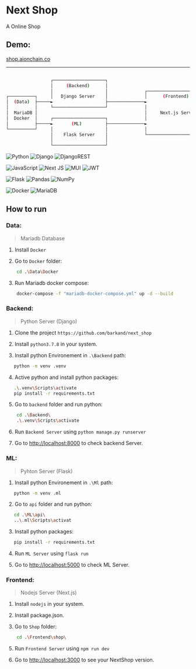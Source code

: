 # Next Shop

A Online Shop

## Demo:

[shop.aionchain.co](https://shop.aionchain.co)

---

```bash

                 ┌────────────────────┐
                 │     (Backend)      │
                 │                    │              ┌──────────────────────┐
┌──────────┐     │   Django Server    │              │      (Frontend)      │
│  (Data)  ├─────►                    ├──────────────►                      │
│          │     └────────────────────┘              │                      │
│  MariaDB │                                         │     Next.js Server   │
│  Docker  │     ┌────────────────────┐              │                      │
│          ├─────►       (ML)         ├──────────────►                      │
└──────────┘     │                    │              │                      │
                 │    Flask Server    │              └──────────────────────┘
                 │                    │
                 └────────────────────┘

```

![Python](https://img.shields.io/badge/python-3670A0?style=for-the-badge&logo=python&logoColor=ffdd54) ![Django](https://img.shields.io/badge/django-%23092E20.svg?style=for-the-badge&logo=django&logoColor=white) ![DjangoREST](https://img.shields.io/badge/DJANGO-REST-ff1709?style=for-the-badge&logo=django&logoColor=white&color=ff1709&labelColor=gray)

![JavaScript](https://img.shields.io/badge/javascript-%23323330.svg?style=for-the-badge&logo=javascript&logoColor=%23F7DF1E) ![Next JS](https://img.shields.io/badge/Next-black?style=for-the-badge&logo=next.js&logoColor=white) ![MUI](https://img.shields.io/badge/MUI-%230081CB.svg?style=for-the-badge&logo=mui&logoColor=white) ![JWT](https://img.shields.io/badge/JWT-black?style=for-the-badge&logo=JSON%20web%20tokens)

![Flask](https://img.shields.io/badge/flask-%23000.svg?style=for-the-badge&logo=flask&logoColor=white) ![Pandas](https://img.shields.io/badge/pandas-%23150458.svg?style=for-the-badge&logo=pandas&logoColor=white) ![NumPy](https://img.shields.io/badge/numpy-%23013243.svg?style=for-the-badge&logo=numpy&logoColor=white)

![Docker](https://img.shields.io/badge/docker-%230db7ed.svg?style=for-the-badge&logo=docker&logoColor=white) ![MariaDB](https://img.shields.io/badge/MariaDB-003545?style=for-the-badge&logo=mariadb&logoColor=white)

## How to run

### Data:

> Mariadb Database

1.  Install `Docker`

2.  Go to `Docker` folder:

```bash
    cd .\Data\Docker
```

3.  Run Mariadb docker compose:

```bash
    docker-compose -f "mariadb-docker-compose.yml" up -d --build
```

### Backend:

> Python Server (Django)

1.  Clone the project `https://github.com/barkand/next_shop`

2.  Install `python3.7.8` in your system.

3.  Install python Environement in `.\Backend` path:

```bash
   python -m venv .venv
```

4.  Active python and install python packages:

```bash
   .\.venv\Scripts\activate
   pip install -r requirements.txt
```

5.  Go to `backend` folder and run python:

```bash
    cd .\Backend\
    .\.venv\Scripts\activate
```

6.  Run `Backend Server` using `python manage.py runserver`

7.  Go to [http://localhost:8000](http://localhost:8000) to check backend Server.

### ML:

> Pyhton Server (Flask)

1.  Install python Environement in `.\Ml` path:

```bash
   python -m venv .ml
```

2.  Go to `api` folder and run python:

```bash
   cd .\ML\api\
   ..\.ml\Scripts\activat
```

3.  Install python packages:

```bash
   pip install -r requirements.txt
```

4.  Run `ML Server` using `flask run`

5.  Go to [http://localhost:5000](http://localhost:5000) to check ML Server.

### Frontend:

> Nodejs Server (Next.js)

1.  Install `nodejs` in your system.

2.  Install package.json.

3.  Go to `Shop` folder:

```bash
    cd .\Frontend\shop\
```

5.  Run `Frontend Server` using `npm run dev`

6.  Go to [http://localhost:3000](http://localhost:3000) to see your NextShop version.
